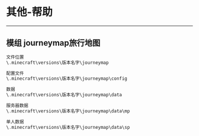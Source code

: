 
# 其他-帮助
---

## 模组 journeymap旅行地图
```c
文件位置
\.minecraft\versions\版本名字\journeymap

配置文件
\.minecraft\versions\版本名字\journeymap\config

数据
\.minecraft\versions\版本名字\journeymap\data

服务器数据
\.minecraft\versions\版本名字\journeymap\data\mp

单人数据
\.minecraft\versions\版本名字\journeymap\data\sp
```
